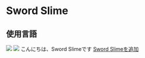 # Sword Slime
## 使用言語
<img src="https://img.shields.io/badge/-Html5-FFF.svg?logo=html5&style=for-the-badge"> <img src="https://img.shields.io/badge/-Css-QR.svg?logo=css3&style=for-the-badge">
こんにちは、Sword Slimeです
<a href="minecraft://?addExternalServer=Sword%20Slime|swordslime.xgames.jp:25565">Sword Slimeを追加</a>
